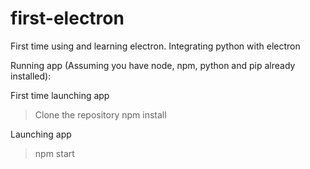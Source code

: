 # first-electron
First time using and learning electron. Integrating python with electron

Running app (Assuming you have node, npm, python and pip already installed):

First time launching app
> Clone the repository
> npm install

Launching app
> npm start